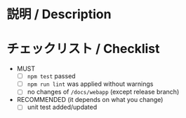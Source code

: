 # 説明 / Description



# チェックリスト / Checklist

- MUST
  - [ ] `npm test` passed
  - [ ] `npm run lint` was applied without warnings
  - [ ] no changes of `/docs/webapp` (except release branch)
- RECOMMENDED (it depends on what you change)
  - [ ] unit test added/updated
